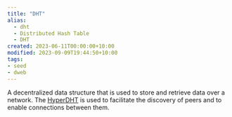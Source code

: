 ```yaml
---
title: "DHT"
alias:
  - dht
  - Distributed Hash Table
  - DHT
created: 2023-06-11T00:00:00+10:00
modified: 2023-09-09T19:44:50+10:00
tags:
- seed
- dweb
---
```


A decentralized data structure that is used to store and retrieve data over a network. The [HyperDHT](hyperdht.md) is used to facilitate the discovery of peers and to enable connections between them.